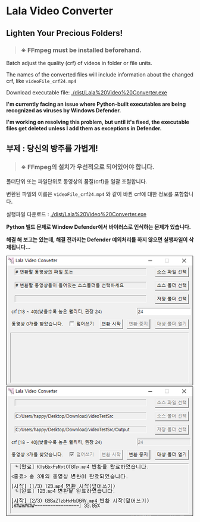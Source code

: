 # Lala Video Converter

## Lighten Your Precious Folders!

> ### **※ FFmpeg must be installed beforehand.**

Batch adjust the quality (crf) of videos in folder or file units.

The names of the converted files will include information about the changed crf, like `videoFile_crf24.mp4`

Download executable file: [./dist/Lala%20Video%20Converter.exe](./dist/Lala%20Video%20Converter.exe)

**I'm currently facing an issue where Python-built executables are being recognized as viruses by Windows Defender.**

**I'm working on resolving this problem, but until it's fixed, the executable files get deleted unless I add them as exceptions in Defender.**


## 부제 : 당신의 방주를 가볍게!

> ### **※ FFmpeg의 설치가 우선적으로 되어있어야 합니다.**


폴더단위 또는 파일단위로 동영상의 품질(crf)을 일괄 조절합니다.

변환된 파일의 이름은 `videoFile_crf24.mp4` 와 같이 바뀐 crf에 대한 정보를 포함합니다.

실행파일 다운로드 : [./dist/Lala%20Video%20Converter.exe](./dist/Lala%20Video%20Converter.exe)

**Python 빌드 문제로 Window Defender에서 바이러스로 인식하는 문제가 있습니다.**

**해결 해 보고는 있는데, 해결 전까지는 Defender 예외처리를 하지 않으면 실행파일이 삭제됩니다...**


![스크린샷1](./image/01.png)
![스크린샷1](./image/02.png)
